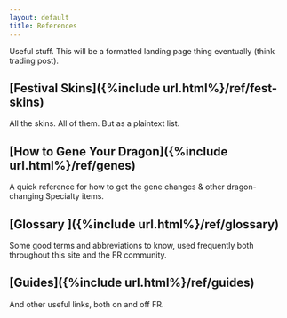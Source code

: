 ```yaml
---
layout: default
title: References
---
```

Useful stuff. This will be a formatted landing page thing eventually (think trading post).

## [Festival Skins]({%include url.html%}/ref/fest-skins)

All the skins. All of them. But as a plaintext list.

## [How to Gene Your Dragon]({%include url.html%}/ref/genes)

A quick reference for how to get the gene changes & other dragon-changing Specialty items.

## [Glossary ]({%include url.html%}/ref/glossary)
Some good terms and abbreviations to know, used frequently both throughout this site and the FR community.

## [Guides]({%include url.html%}/ref/guides)

And other useful links, both on and off FR.